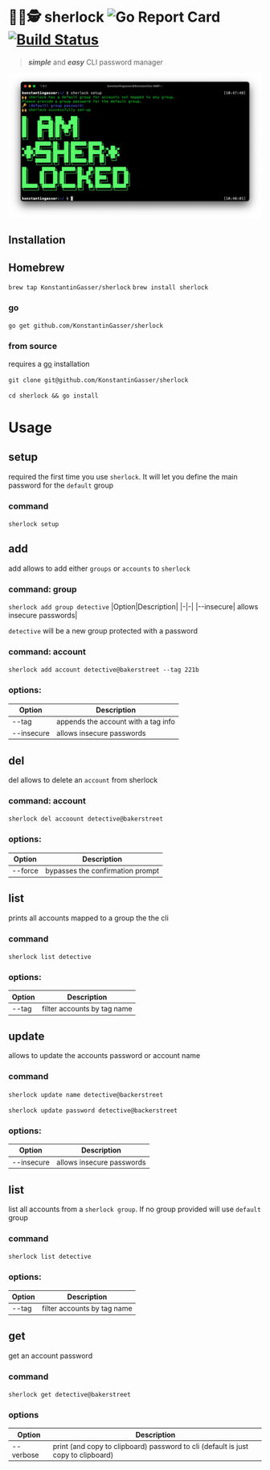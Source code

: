# 🕵️‍♀️🕵️   sherlock ![Go Report Card](https://goreportcard.com/badge/github.com/KonstantinGasser/sherlock) [![Build Status](https://travis-ci.com/KonstantinGasser/sherlock.svg?branch=main)](https://travis-ci.com/KonstantinGasser/sherlock)

> ***simple*** and ***easy*** CLI password manager

<p align="center">
    <img src="sherlock.png">
</p>

## Installation 

## Homebrew
`brew tap KonstantinGasser/sherlock`
`brew install sherlock`

### go
`go get github.com/KonstantinGasser/sherlock`

### from source
requires a [go](https://golang.org) installation

`git clone git@github.com/KonstantinGasser/sherlock`

`cd sherlock && go install` 

# Usage

## setup
required the first time you use `sherlock`. It will let you define the main password for the `default` group

### command
`sherlock setup`

## add
add allows to add either `groups` or `accounts` to `sherlock`

### command: group
`sherlock add group detective` 
|Option|Description|
|-|-|
|--insecure| allows insecure passwords|

`detective` will be a new group protected with a password

### command: account
`sherlock add account detective@bakerstreet --tag 221b`

### options:
|Option|Description|
|-|-|
|--tag | appends the account with a tag info|
|--insecure| allows insecure passwords|

## del
del allows to delete an `account` from sherlock

### command: account
`sherlock del accoount detective@bakerstreet`

### options:
|Option|Description|
|-|-|
|--force |bypasses the confirmation prompt|



## list
prints all accounts mapped to a group the the cli 

### command
`sherlock list detective`

### options:
Option|Description|
|-|-|
|--tag |filter accounts by tag name|

## update
allows to update the accounts password or account name

### command
`sherlock update name detective@backerstreet`

`sherlock update password detective@backerstreet`
### options:
|Option|Description|
|-|-|
|--insecure| allows insecure passwords|

## list
list all accounts from a `sherlock group`. If no group provided will use `default` group
### command
`sherlock list detective`

### options:
Option|Description|
|-|-|
|--tag |filter accounts by tag name|


## get
get an account password

### command
`sherlock get detective@bakerstreet`

### options
|Option|Description|
|-|-|
|--verbose|print (and copy to clipboard) password to cli (default is just copy to clipboard)|

